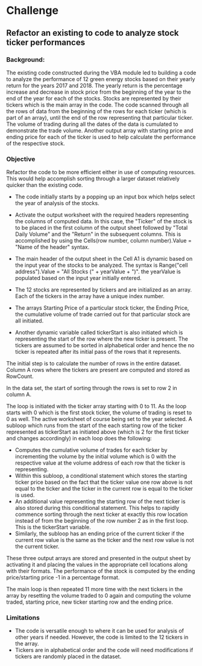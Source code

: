 # Challenge

## Refactor an existing to code to analyze stock ticker performances

### Background:
The existing code constructed during the VBA module led to building a code to analyze the performance of 12 green energy stocks based on their yearly return for the years 2017 and 2018.  The yearly return is the percentage increase and decrease in stock price from the beginning of the year to the end of the year for each of the stocks.  Stocks are represented by their tickers which is the main array in the code.  The code scanned through all the rows of data from the beginning of the rows for each ticker (which is part of an array), until the end of the row representing that particular ticker.  The volume of trading during all the dates of the data is cumulated to demonstrate the trade volume.  Another output array with starting price and ending price for each of the ticker is used to help calculate the performance of the respective stock.

### Objective

Refactor the code to be more efficient either in use of computing resources. This would help accomplish sorting through a larger dataset relatively quicker than the existing code. 
      
* The code initially starts by a popping up an input box which helps select the year of analysis of the stocks.
* Activate the output worksheet with the required headers representing the columns of computed data.  In this case, the "Ticker" of the stock is to be placed in the first column of the output sheet followed by "Total Daily Volume" and the "Return" in the subsequent columns.  This is accomplished by using the Cells(row number, column number).Value = "Name of the header" syntax.
* The main header of the output sheet in the Cell A1 is dynamic based on the input year of the stocks to be analyzed.  The syntax is Range("cell address").Value = "All Stocks (" + yearValue + ")".  the yearValue is populated based on the input year initially entered.

* The 12 stocks are represented by tickers and are initialized as an array.  Each of the tickers in the array have a unique index number.
*  The arrays Starting Price of a particular stock ticker, the Ending Price, the cumulative volume of trade carried out for that particular stock are all initiated.
*  Another dynamic variable called tickerStart is also initiated which is representing the start of the row where the new ticker is present.  The tickers are assumed to be sorted in alphabetical order and hence the no ticker is repeated after its initial pass of the rows that it represents.

The initial step is to calculate the number of rows in the entire dataset.  Column A rows where the tickers are present are computed and stored as RowCount.

In the data set, the start of sorting through the rows is set to row 2 in column A.

The loop is initiated with the ticker array starting with 0 to 11.  As the loop starts with 0 which is the first stock ticker, the volume of trading is reset to 0 as well.  The active worksheet of course being set to the year selected.
A subloop which runs from the start of the each starting row of the ticker represented as tickerStart as initiated above (which is 2 for the first ticker and changes accordingly) in each loop does the following:
* Computes the cumulative volume of trades for each ticker by incrementing the volume by the initial volume which is 0 with the respective value at the volume address of each row that the ticker is representing.
* Within this subloop, a conditional statement which stores the starting ticker price based on the fact that the ticker value one row above is not equal to the ticker and the ticker in the current row is equal to the ticker is used.
* An additional value representing the starting row of the next ticker is also stored during this conditional statement.  This helps to rapidly commence sorting through the next ticker at exactly this row location instead of from the beginning of the row number 2 as in the first loop.  This is the tickerStart variable.
* Similarly, the subloop has an ending price of the current ticker if the current row value is the same as the ticker and the next row value is not the current ticker.
 
These three output arrays are stored and presented in the output sheet by activating it and placing the values in the appropriate cell locations along with their formats.  The performance of the stock is computed by the ending price/starting price -1 in a percentage format.

The main loop is then repeated 11 more time with the next tickers in the array by resetting the volume traded to 0 again and computing the volume traded, starting price, new ticker starting row and the ending price.

### Limitations
* The code is versatile enough to where it can be used for analysis of other years if needed.  However, the code is limited to the 12 tickers in the array.
* Tickers are in alphabetical order and the code will need modifications if tickers are randomly placed in the dataset.
